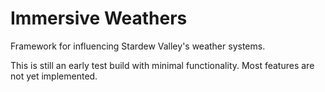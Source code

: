 # Immersive Weathers
Framework for influencing Stardew Valley's weather systems.

This is still an early test build with minimal functionality. Most features are not yet implemented.

<!--
// Logo
// Title
/// Brief few-word description
/// Badges
/// Links
// ToC
// About
/// Sister Mods
// Getting Started
/// Installation
/// How to Use
/// Config Options
// Compatibility
/// Supported
/// Recommended
/// Incompatible
// Planned Features
// Known Issues
// Contributing
/// Feature Requests
/// Bug Reports
/// Translations
// License
// Contact
// Acknowledgements
-->

<!--Markdown Links, Images and Abbreviations-->
<!--
REFERENCES FOR INSPIRATION LAYOUTS
[best-readme]: https://github.com/othneildrew/Best-README-Template
[awesome-readme]: https://github.com/Louis3797/awesome-readme-template
[readme-article]: https://www.freecodecamp.org/news/how-to-write-a-good-readme-file/
-->